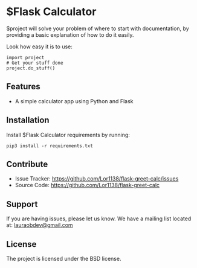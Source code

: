 $Flask Calculator
========

$project will solve your problem of where to start with documentation,
by providing a basic explanation of how to do it easily.

Look how easy it is to use:

    import project
    # Get your stuff done
    project.do_stuff()

Features
--------

- A simple calculator app using Python and Flask

Installation
------------

Install $Flask Calculator requirements by running:

    pip3 install -r requirements.txt

Contribute
----------

- Issue Tracker: https://github.com/Lor1138/flask-greet-calc/issues
- Source Code: https://github.com/Lor1138/flask-greet-calc

Support
-------

If you are having issues, please let us know.
We have a mailing list located at: lauraobdev@gmail.com

License
-------

The project is licensed under the BSD license.
